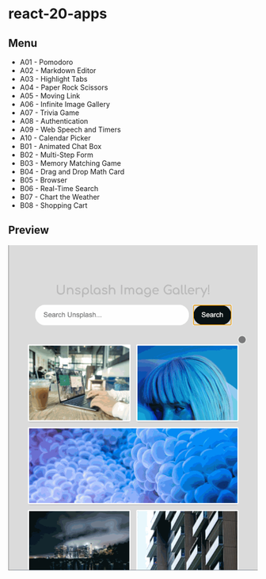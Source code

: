 # react-20-apps

## Menu

- A01 - Pomodoro
- A02 - Markdown Editor
- A03 - Highlight Tabs
- A04 - Paper Rock Scissors
- A05 - Moving Link
- A06 - Infinite Image Gallery
- A07 - Trivia Game
- A08 - Authentication
- A09 - Web Speech and Timers
- A10 - Calendar Picker
- B01 - Animated Chat Box
- B02 - Multi-Step Form
- B03 - Memory Matching Game
- B04 - Drag and Drop Math Card
- B05 - Browser
- B06 - Real-Time Search
- B07 - Chart the Weather
- B08 - Shopping Cart

## Preview

![a06](preview/a06.gif)
